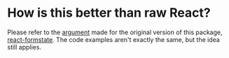 # How is this better than raw React?

Please refer to the [argument](https://github.com/dtrelogan/react-formstate/blob/HEAD/docs/introduction.md) made for the original version of this package, [react-formstate](https://www.npmjs.com/package/react-formstate). The code examples aren't exactly the same, but the idea still applies.
